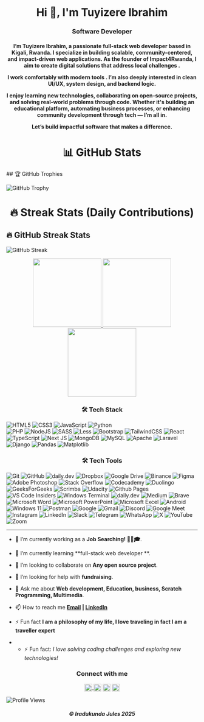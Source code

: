 <h1 align="center">Hi 👋, I'm Tuyizere Ibrahim</h1>
<h3 align="center">Software Developer</h3>
<h4 align="center">I’m Tuyizere Ibrahim, a passionate full-stack web developer based in Kigali, Rwanda. I specialize in building scalable, community-centered, and impact-driven web applications. As the founder of Impact4Rwanda, I aim to create digital solutions that address local challenges .

I work comfortably with modern tools . I’m also deeply interested in clean UI/UX, system design, and backend logic.

I enjoy learning new technologies, collaborating on open-source projects, and solving real-world problems through code. Whether it's building an educational platform, automating business processes, or enhancing community development through tech — I’m all in.

Let’s build impactful software that makes a difference.</h4>
<h1 align="center">📊 GitHub Stats</h1>
## 🏆 GitHub Trophies

![GitHub Trophy](https://github-profile-trophy.vercel.app/?username=Tibrahi&theme=gruvbox&margin-w=15)
 
<h1 align="center">🔥 Streak Stats (Daily Contributions)</h1>

## 🔥 GitHub Streak Stats

![GitHub Streak](https://streak-stats.demolab.com?user=Tibrahi&theme=gruvbox)

<!---->


<div align="center">
  <a href="https://github.com/Tibrahi">
    <img height="180" src="https://github-readme-stats.vercel.app/api?username=Tibrahi&show_icons=true&theme=gruvbox&include_all_commits=true&count_private=true" />
    <img height="180" src="https://github-readme-stats.vercel.app/api/top-langs/?username=Tibrahi&layout=compact&langs_count=8&theme=gruvbox" />
    <img height="180" src="https://github-readme-activity-graph.vercel.app/graph?username=Tibrahi&theme=gruvbox" />
  </a>
</div>



 <h3 align="center">🛠️ Tech Stack</h3> 

![HTML5](https://img.shields.io/badge/html5-%23E34F26.svg?style=for-the-badge&logo=html5&logoColor=white)
![CSS3](https://img.shields.io/badge/css3-%231572B6.svg?style=for-the-badge&logo=css3&logoColor=white)
![JavaScript](https://img.shields.io/badge/javascript-%23323330.svg?style=for-the-badge&logo=javascript&logoColor=%23F7DF1E)
![Python](https://img.shields.io/badge/python-3670A0?style=for-the-badge&logo=python&logoColor=ffdd54)  
![PHP](https://img.shields.io/badge/php-%23777BB4.svg?style=for-the-badge&logo=php&logoColor=white)
![NodeJS](https://img.shields.io/badge/node.js-6DA55F?style=for-the-badge&logo=node.js&logoColor=white)
![SASS](https://img.shields.io/badge/SASS-hotpink.svg?style=for-the-badge&logo=SASS&logoColor=white)
![Less](https://img.shields.io/badge/less-2B4C80?style=for-the-badge&logo=less&logoColor=white)
![Bootstrap](https://img.shields.io/badge/bootstrap-%238511FA.svg?style=for-the-badge&logo=bootstrap&logoColor=white)
![TailwindCSS](https://img.shields.io/badge/tailwindcss-%2338B2AC.svg?style=for-the-badge&logo=tailwind-css&logoColor=white)
![React](https://img.shields.io/badge/react-%2320232a.svg?style=for-the-badge&logo=react&logoColor=%2361DAFB)
![TypeScript](https://img.shields.io/badge/typescript-%23007ACC.svg?style=for-the-badge&logo=typescript&logoColor=white)
![Next JS](https://img.shields.io/badge/Next-black?style=for-the-badge&logo=next.js&logoColor=white)
![MongoDB](https://img.shields.io/badge/MongoDB-%234ea94b.svg?style=for-the-badge&logo=mongodb&logoColor=white)
![MySQL](https://img.shields.io/badge/mysql-4479A1.svg?style=for-the-badge&logo=mysql&logoColor=white)
![Apache](https://img.shields.io/badge/apache-%23D42029.svg?style=for-the-badge&logo=apache&logoColor=white)
![Laravel](https://img.shields.io/badge/laravel-%23FF2D20.svg?style=for-the-badge&logo=laravel&logoColor=white)
![Django](https://img.shields.io/badge/django-%23092E20.svg?style=for-the-badge&logo=django&logoColor=white)
![Pandas](https://img.shields.io/badge/pandas-%23150458.svg?style=for-the-badge&logo=pandas&logoColor=white)
![Matplotlib](https://img.shields.io/badge/Matplotlib-%23ffffff.svg?style=for-the-badge&logo=Matplotlib&logoColor=black)

 <h3 align="center">🛠️ Tech Tools</h3> 


![Git](https://img.shields.io/badge/git-%23F05033.svg?style=for-the-badge&logo=git&logoColor=white)
![GitHub](https://img.shields.io/badge/github-%23121011.svg?style=for-the-badge&logo=github&logoColor=white)
![daily.dev](https://img.shields.io/badge/daily.dev-CE3DF3?style=for-the-badge&logo=daily.dev&logoColor=white)
![Dropbox](https://img.shields.io/badge/Dropbox-%233B4D98.svg?style=for-the-badge&logo=Dropbox&logoColor=white)
![Google Drive](https://img.shields.io/badge/Google%20Drive-4285F4?style=for-the-badge&logo=googledrive&logoColor=white)
![Binance](https://img.shields.io/badge/Binance-FCD535?style=for-the-badge&logo=binance&logoColor=white)
![Figma](https://img.shields.io/badge/figma-%23F24E1E.svg?style=for-the-badge&logo=figma&logoColor=white)
![Adobe Photoshop](https://img.shields.io/badge/adobe%20photoshop-%2331A8FF.svg?style=for-the-badge&logo=adobe%20photoshop&logoColor=white)
![Stack Overflow](https://img.shields.io/badge/-Stackoverflow-FE7A16?style=for-the-badge&logo=stack-overflow&logoColor=white)
![Codecademy](https://img.shields.io/badge/Codecademy-FFF0E5?style=for-the-badge&logo=codecademy&logoColor=1F243A)
![Duolingo](https://img.shields.io/badge/Duolingo-%234DC730.svg?style=for-the-badge&logo=Duolingo&logoColor=white)
![GeeksForGeeks](https://img.shields.io/badge/GeeksforGeeks-gray?style=for-the-badge&logo=geeksforgeeks&logoColor=35914c)
![Scrimba](https://img.shields.io/badge/scrimba-2B283A?style=for-the-badge&logo=scrimba&logoColor=white)
![Udacity](https://img.shields.io/badge/Udacity-grey?style=for-the-badge&logo=udacity&logoColor=15B8E6)
![Github Pages](https://img.shields.io/badge/github%20pages-121013?style=for-the-badge&logo=github&logoColor=white)
![VS Code Insiders](https://img.shields.io/badge/VS%20Code%20Insiders-35b393.svg?style=for-the-badge&logo=visual-studio-code&logoColor=white)
![Windows Terminal](https://img.shields.io/badge/Windows%20Terminal-%234D4D4D.svg?style=for-the-badge&logo=windows-terminal&logoColor=white)
![daily.dev](https://img.shields.io/badge/daily.dev-CE3DF3?style=for-the-badge&logo=daily.dev&logoColor=white)
![Medium](https://img.shields.io/badge/Medium-12100E?style=for-the-badge&logo=medium&logoColor=white)
![Brave](https://img.shields.io/badge/Brave-FB542B?style=for-the-badge&logo=Brave&logoColor=white)
![Microsoft Word](https://img.shields.io/badge/Microsoft_Word-2B579A?style=for-the-badge&logo=microsoft-word&logoColor=white)
![Microsoft PowerPoint](https://img.shields.io/badge/Microsoft_PowerPoint-B7472A?style=for-the-badge&logo=microsoft-powerpoint&logoColor=white)
![Microsoft Excel](https://img.shields.io/badge/Microsoft_Excel-217346?style=for-the-badge&logo=microsoft-excel&logoColor=white)
![Android](https://img.shields.io/badge/Android-3DDC84?style=for-the-badge&logo=android&logoColor=white)
![Windows 11](https://img.shields.io/badge/Windows%2011-%230079d5.svg?style=for-the-badge&logo=Windows%2011&logoColor=white)
![Postman](https://img.shields.io/badge/Postman-FF6C37?style=for-the-badge&logo=postman&logoColor=white)
![Google](https://img.shields.io/badge/google-4285F4?style=for-the-badge&logo=google&logoColor=white)
![Gmail](https://img.shields.io/badge/Gmail-D14836?style=for-the-badge&logo=gmail&logoColor=white)
![Discord](https://img.shields.io/badge/Discord-%235865F2.svg?style=for-the-badge&logo=discord&logoColor=white)
![Google Meet](https://img.shields.io/badge/Google%20Meet-00897B?style=for-the-badge&logo=google-meet&logoColor=white)
![Instagram](https://img.shields.io/badge/Instagram-%23E4405F.svg?style=for-the-badge&logo=Instagram&logoColor=white)
![LinkedIn](https://img.shields.io/badge/linkedin-%230077B5.svg?style=for-the-badge&logo=linkedin&logoColor=white)
![Slack](https://img.shields.io/badge/Slack-4A154B?style=for-the-badge&logo=slack&logoColor=white)
![Telegram](https://img.shields.io/badge/Telegram-2CA5E0?style=for-the-badge&logo=telegram&logoColor=white)
![WhatsApp](https://img.shields.io/badge/WhatsApp-25D366?style=for-the-badge&logo=whatsapp&logoColor=white)
![X](https://img.shields.io/badge/X-%23000000.svg?style=for-the-badge&logo=X&logoColor=white)
![YouTube](https://img.shields.io/badge/YouTube-%23FF0000.svg?style=for-the-badge&logo=YouTube&logoColor=white)
![Zoom](https://img.shields.io/badge/Zoom-2D8CFF?style=for-the-badge&logo=zoom&logoColor=white)

---
- 🔭 I’m currently working as a **Job Searching! :tada::muscle::mortar_board:**.

- 🌱 I’m currently learning **full-stack web developer **.

- 👯 I’m looking to collaborate on **Any open source project**.

- 🤝 I’m looking for help with **fundraising**.

- 💬 Ask me about **Web development, Education, business, Scratch Programming, Multimedia**.

- 📫 How to reach me **[Email](ibrahimtuyizere2@gmail.com)  | [LinkedIn](https://www.linkedin.com/in/tuyizere-ibrahim-89ba8b275/)**
  
- ⚡ Fun fact **I am a philosophy of my life, I love traveling in fact I am a traveller expert**

- - ⚡ Fun fact: *I love solving coding challenges and exploring new technologies!*
 
 <h3 align="center">Connect with me</h3>  
<p align="center">
<a href="https://x.com/BaddestIbrah" target="_blank">
  <img align="center" src="https://upload.wikimedia.org/wikipedia/commons/5/53/X_logo_2023_original.svg" alt="X" height="20" width="20" />
</a>
<a href="https://www.linkedin.com/in/tuyizere-ibrahim-89ba8b275/" target="blank"><img align="center" src="https://raw.githubusercontent.com/rahuldkjain/github-profile-readme-generator/master/src/images/icons/Social/linked-in-alt.svg" alt="muhridwanhakim" height="20" width="20" /></a>
<a href="https://www.instagram.com/tibrah1/" target="blank"><img align="center" src="https://raw.githubusercontent.com/rahuldkjain/github-profile-readme-generator/master/src/images/icons/Social/instagram.svg" alt="rescen.ic" height="20" width="20" /></a>
<a href="https://web.telegram.org/a/#7503928063" target="_blank">
  <img align="center" src="https://upload.wikimedia.org/wikipedia/commons/8/82/Telegram_logo.svg" alt="telegram" height="20" width="20" />
</a>
</p>

![Profile Views](https://komarev.com/ghpvc/?username=Tibrahi&color=blue)

<h5 align="center">©️ Iradukunda Jules 2025</h5>
